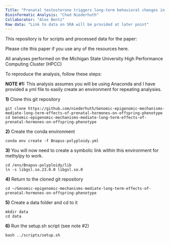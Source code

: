 ```yaml
---
Title: "Prenatal testosterone triggers long-term behavioral changes in male zebra finches: unravelling the neurogenomic mechanisms."
Bioinformatic Analysis: "Chad Niederhuth"
Collaborator: "Alex Bentz"
Raw data: "Link to data on SRA will be provided at later point"
---
```


This repository is for scripts and processed data for the paper:

Please cite this paper if you use any of the resources here.

All analyses performed on the Michigan State University High Performance Computing Cluster (HPCC)

To reproduce the analysis, follow these steps:

**NOTE #1:** This analysis assumes you will be using Anaconda and I have provided a yml file to easily create an environment for repeating analysies.

**1)** Clone this git repository

```
git clone https://github.com/niederhuth/Genomic-epigenomic-mechanisms-mediate-long-term-effects-of-prenatal-hormones-on-offspring-phenotype
cd Genomic-epigenomic-mechanisms-mediate-long-term-effects-of-prenatal-hormones-on-offspring-phenotype
```

**2)** Create the conda environment

```
conda env create -f Bnapus-polyploidy.yml
```

**3)** You will now need to create a symbolic link within this environment for methylpy to work.

```
cd /env/Bnapus-polyploidy/lib
ln -s libgsl.so.23.0.0 libgsl.so.0
```

**4)** Return to the cloned git repository

```
cd ~/Genomic-epigenomic-mechanisms-mediate-long-term-effects-of-prenatal-hormones-on-offspring-phenotype
```

**5)** Create a data folder and cd to it

```
mkdir data
cd data
```

**6)** Run the setup.sh script (see note #2)

```
bash ../scripts/setup.sh
```


